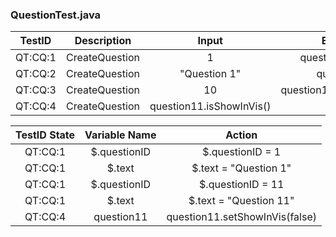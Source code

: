 ### QuestionTest.java

| TestID | Description | Input | Expected Output |
|:---:|:---:|:---:|:---:|
|QT:CQ:1|CreateQuestion|1|question1.getQuestionID()|
|QT:CQ:2|CreateQuestion|"Question 1"|question1.getText()|
|QT:CQ:3|CreateQuestion|10|question11.compareTo(question1)|
|QT:CQ:4|CreateQuestion|question11.isShowInVis()|False|

| TestID State | Variable Name | Action |
|:---:|:---:|:---:|
|QT:CQ:1|$.questionID|$.questionID = 1|
|QT:CQ:1|$.text|$.text = "Question 1"|
|QT:CQ:1|$.questionID|$.questionID = 11|
|QT:CQ:1|$.text|$.text = "Question 11"|
|QT:CQ:4|question11|question11.setShowInVis(false)|
